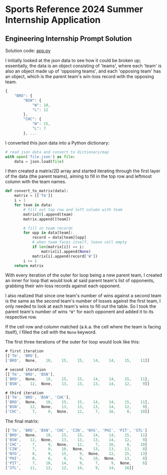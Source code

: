 # Sports Reference 2024 Summer Internship Application

## Engineering Internship Prompt Solution

Solution code: [app.py](app.py)

I initially looked at the json data to see how it could be broken up; essentially, the data is an object consisting of 'teams', where each 'team' is also an object made up of 'opposing teams', and each 'opposing team' has an object, which is the parent team's win-loss record with the opposing team.
```js
{
    "BRO": {
        "BSN": {
            "W": 10,
            "L": 12
        },
        "CHC": {
            "W": 15,
            "L": 7
        }, ...
```
I converted this json data into a Python dictionary:
```python
# read json data and convert to dictionary/map
with open('file.json') as file:
    data = json.load(file)
```
I then created a matrix/2D array and started iterating through the first layer of the data (the parent teams), aiming to fill in the top row and leftmost column with the team names.
```python
def convert_to_matrix(data):
    matrix = [['Tm']]
    i = 1
    for team in data:
        # fill out top row and left column with team
        matrix[0].append(team)
        matrix.append([team])

        # fill in team records
        for opp in data[team]:
            record = data[team][opp]
            # when team faces itself, leave cell empty
            if len(matrix[i]) == i:
                matrix[i].append(None)
            matrix[i].append(record['W'])
        i += 1
    return matrix
```
With every iteration of the outer for loop being a new parent team, I created an inner for loop that would look at said parent team's list of opponents, grabbing their win-loss records against each opponent. 

I also realized that since one team's number of wins against a second team is the same as the second team's number of losses against the first team, I only needed to look at each team's wins to fill out the table. So I took the parent team's number of wins `"W"` for each opponent and added it to its respective row. 

If the cell row and column matched (a.k.a. the cell where the team is facing itself), I filled the cell with the `None` keyword.



The first three iterations of the outer for loop would look like this:
```js
# first iteration
[['Tm', 'BRO'], 
['BRO',  None,    10,    15,    15,    14,    14,    15,    11]]

# second iteration
[['Tm', 'BRO', 'BSN'], 
['BRO',  None,    10,    15,    15,    14,    14,    15,    11], 
['BSN',    12,  None,    13,    13,    13,    14,    12,     9]]

# third iteration
[['Tm', 'BRO', 'BSN', 'CHC'], 
['BRO',  None,    10,    15,    15,    14,    14,    15,    11], 
['BSN',    12,  None,    13,    13,    13,    14,    12,     9], 
['CHC',     7,     9,  None,    12,     7,    16,     8,    10]]

```

The final matrix:
```js
[['Tm', 'BRO', 'BSN', 'CHC', 'CIN', 'NYG', 'PHI', 'PIT', 'STL']
['BRO',  None,    10,    15,    15,    14,    14,    15,    11]
['BSN',    12,  None,    13,    13,    13,    14,    12,     9]
['CHC',     7,     9,  None,    12,     7,    16,     8,    10]
['CIN',     7,     9,    10,  None,    13,    13,    13,     8]
['NYG',     8,     9,    15,     9,  None,    12,    15,    13]
['PHI',     8,     8,     6,     9,    10,  None,    13,     8]
['PIT',     7,    10,    14,     9,     7,     9,  None,     6]
['STL',    11,    13,    12,    14,     9,    14,    16]]
```
